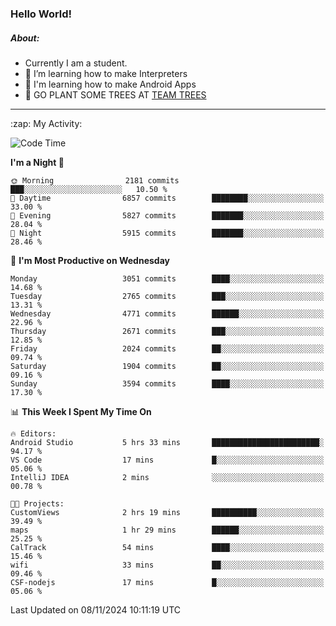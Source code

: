 ### Hello World!

##### About:
- Currently I am a student.
- 🌱 I’m learning how to make Interpreters
- 🌱 I'm learning how to make Android Apps
- 🌱 GO PLANT SOME TREES AT [TEAM TREES](https://teamtrees.org/)

---
  <summary>:zap: My Activity:</summary>
  
<!--START_SECTION:waka-->
![Code Time](http://img.shields.io/badge/Code%20Time-1%2C563%20hrs%2041%20mins-blue)

**I'm a Night 🦉** 

```text
🌞 Morning                2181 commits        ███░░░░░░░░░░░░░░░░░░░░░░   10.50 % 
🌆 Daytime                6857 commits        ████████░░░░░░░░░░░░░░░░░   33.00 % 
🌃 Evening                5827 commits        ███████░░░░░░░░░░░░░░░░░░   28.04 % 
🌙 Night                  5915 commits        ███████░░░░░░░░░░░░░░░░░░   28.46 % 
```
📅 **I'm Most Productive on Wednesday** 

```text
Monday                   3051 commits        ████░░░░░░░░░░░░░░░░░░░░░   14.68 % 
Tuesday                  2765 commits        ███░░░░░░░░░░░░░░░░░░░░░░   13.31 % 
Wednesday                4771 commits        ██████░░░░░░░░░░░░░░░░░░░   22.96 % 
Thursday                 2671 commits        ███░░░░░░░░░░░░░░░░░░░░░░   12.85 % 
Friday                   2024 commits        ██░░░░░░░░░░░░░░░░░░░░░░░   09.74 % 
Saturday                 1904 commits        ██░░░░░░░░░░░░░░░░░░░░░░░   09.16 % 
Sunday                   3594 commits        ████░░░░░░░░░░░░░░░░░░░░░   17.30 % 
```


📊 **This Week I Spent My Time On** 

```text
🔥 Editors: 
Android Studio           5 hrs 33 mins       ████████████████████████░   94.17 % 
VS Code                  17 mins             █░░░░░░░░░░░░░░░░░░░░░░░░   05.06 % 
IntelliJ IDEA            2 mins              ░░░░░░░░░░░░░░░░░░░░░░░░░   00.78 % 

🐱‍💻 Projects: 
CustomViews              2 hrs 19 mins       ██████████░░░░░░░░░░░░░░░   39.49 % 
maps                     1 hr 29 mins        ██████░░░░░░░░░░░░░░░░░░░   25.25 % 
CalTrack                 54 mins             ████░░░░░░░░░░░░░░░░░░░░░   15.46 % 
wifi                     33 mins             ██░░░░░░░░░░░░░░░░░░░░░░░   09.46 % 
CSF-nodejs               17 mins             █░░░░░░░░░░░░░░░░░░░░░░░░   05.06 % 
```


 Last Updated on 08/11/2024 10:11:19 UTC
<!--END_SECTION:waka-->
